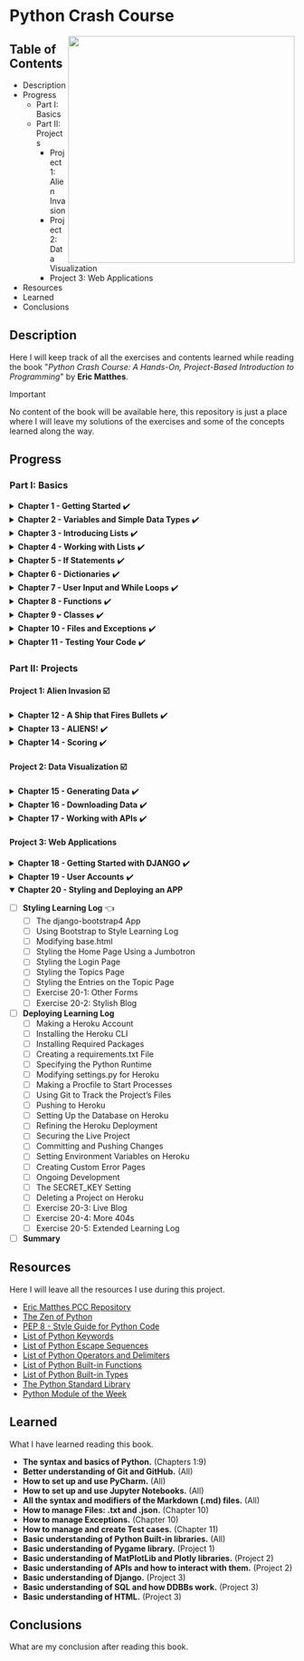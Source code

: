 # Python Crash Course 
<p>
<img src="https://ehmatthes.github.io/pcc_3e/images/pcc_snake_logo.png" height="400rm" align="right">

## Table of Contents

- Description
- Progress
  - Part I: Basics
  - Part II: Projects
    - Project 1: Alien Invasion
    - Project 2: Data Visualization
    - Project 3: Web Applications
- Resources
- Learned
- Conclusions 
</p>

## Description
Here I will keep track of all the exercises and contents learned while reading the book "*Python Crash Course: A Hands-On, Project-Based Introduction to Programming*" by **Eric Matthes**.
> [!IMPORTANT]
> No content of the book will be available here, this repository is just a place where I will leave my solutions of the exercises and some of the concepts learned along the way.

## Progress

### Part I: Basics

<details>
<summary><b>Chapter 1 - Getting Started</b> ✔️</summary>
  
  - [x] <b>Setting Up Your Programming Environment</b>
    - [x] Python Versions
    - [x] Running Snippets of Python Code 
    - [x] About the Sublime Text Editor 
  - [x] <b>Python on Different Operating Systems</b>
    - [x] Python on Windows 
    - [x] Python on macOS 
    - [x] Python on Linux 
  - [x] <b>Running a Hello World Program</b>
    - [x] Configuring Sublime Text to Use the Correct Python Version
    - [x] Running hello_world.py 
  - [x] <b>Troubleshooting</b> 
  - [x] <b>Running Python Programs from a Terminal</b>
    - [x] On Windows 
    - [x] On macOS and Linux 
    - [x] Exercise 1-1: python.org 
    - [x] Exercise 1-2: Hello World Typos 
    - [x] Exercise 1-3: Infinite Skills 
  - [x] <b>Summary</b>
</details>

<details>
<summary><b>Chapter 2 - Variables and Simple Data Types</b> ✔️</summary>

  - [x] <b>What Really Happens When You Run hello_world.py</b> 
  - [x] <b>Variables</b> 
    - [x] Naming and Using Variables 
    - [x] Avoiding Name Errors When Using Variables 
    - [x] Variables Are Labels 
    - [x] Exercise 2-1: Simple Message
    - [x] Exercise 2-2: Simple Messages
  - [x] <b>Strings</b> 
    - [x] Changing Case in a String with Methods
    - [x] Using Variables in Strings 
    - [x] Adding Whitespace to Strings with Tabs or Newlines 
    - [x] Stripping Whitespace
    - [x] Avoiding Syntax Errors with Strings 
    - [x] Exercise 2-3: Personal Message
    - [x] Exercise 2-4: Name Cases
    - [x] Exercise 2-5: Famous Quote
    - [x] Exercise 2-6: Famous Quote 2
    - [x] Exercise 2-7: Stripping Names 
  - [x] <b>Numbers</b> 
    - [x] Integers 
    - [x] Floats 
    - [x] Integers and Floats 
    - [x] Underscores in Numbers 
    - [x] Multiple Assignment
    - [x] Constants
    - [x] Exercise 2-8: Number Eight
    - [x] Exercise 2-9: Favorite Number
  - [x] <b>Comments</b> 
    - [x] How Do You Write Comments? 
    - [x] What Kind of Comments Should You Write? 
    - [x] Exercise 2-10: Adding Comments 
  - [x] <b>The Zen of Python</b> 
    - [x] Exercise 2-11: Zen of Python
  - [x] <b>Summary</b> 
</details>

<details>
<summary><b>Chapter 3 - Introducing Lists</b> ✔️</summary>

  - [x] <b>What Is a List?</b> 
    - [x] Accessing Elements in a List
    - [x] Index Positions Start at 0, Not 1
    - [x] Using Individual Values from a List
    - [x] Exercise 3-1: Names 
    - [x] Exercise 3-2: Greetings 
    - [x] Exercise 3-3: Your Own List 
  - [x] <b>Changing, Adding, and Removing Elements</b> 
    - [x] Modifying Elements in a List 
    - [x] Adding Elements to a List 
    - [x] Removing Elements from a List 
    - [x] Exercise 3-4: Guest List 
    - [x] Exercise 3-5: Changing Guest List 
    - [x] Exercise 3-6: More Guests 
    - [x] Exercise 3-7: Shrinking Guest List 
  - [x] <b>Organizing a List</b> 
    - [x] Sorting a List Permanently with the sort() Method 
    - [x] Sorting a List Temporarily with the sorted() Function 
    - [x] Printing a List in Reverse Order 
    - [x] Finding the Length of a List 
    - [x] Exercise 3-8: Seeing the World 
    - [x] Exercise 3-9: Dinner Guests 
    - [x] Exercise 3-10: Every Function 
  - [x] <b>Avoiding Index Errors When Working with Lists</b> 
    - [x] Exercise 3-11: Intentional Error 
  - [x] <b>Summary</b> 
</details>

<details>
<summary><b>Chapter 4 - Working with Lists</b> ✔️</summary>
  
  - [x] <b>Looping Through an Entire List</b> 
    - [x] A Closer Look at Looping 
    - [x] Doing More Work Within a for Loop 
    - [x] Doing Something After a for Loop 
  - [x] <b>Avoiding Indentation Errors</b> 
    - [x] Forgetting to Indent 
    - [x] Forgetting to Indent Additional Lines 
    - [x] Indenting Unnecessarily 
    - [x] Indenting Unnecessarily After the Loop 
    - [x] Forgetting the Colon 
    - [x] Exercise 4-1: Pizzas 
    - [x] Exercise 4-2: Animals 
  - [x] <b>Making Numerical Lists</b> 
    - [x] Using the range() Function 
    - [x] Using range() to Make a List of Numbers 
    - [x] Simple Statistics with a List of Numbers 
    - [x] List Comprehensions 
    - [x] Exercise 4-3: Counting to Twenty 
    - [x] Exercise 4-4: One Million 
    - [x] Exercise 4-5: Summing a Million 
    - [x] Exercise 4-6: Odd Numbers 
    - [x] Exercise 4-7: Threes 
    - [x] Exercise 4-8: Cubes 
    - [x] Exercise 4-9: Cube Comprehension 
  - [x] <b>Working with Part of a List</b>
    - [x] Slicing a List
    - [x] Looping Through a Slice 
    - [x] Copying a List 
    - [x] Exercise 4-10: Slices 
    - [x] Exercise 4-11: My Pizzas, Your Pizzas 
    - [x] Exercise 4-12: More Loops 
  - [x] <b>Tuples</b> 
    - [x] Defining a Tuple 
    - [x] Looping Through All Values in a Tuple 
    - [x] Writing over a Tuple 
    - [x] Exercise 4-13: Buffet 
  - [x] <b>Styling Your Code</b>
    - [x] The Style Guide 
    - [x] Indentation 
    - [x] Line Length 
    - [x] Blank Lines 
    - [x] Other Style Guidelines 
    - [x] Exercise 4-14: PEP 8 
    - [x] Exercise 4-15: Code Review 
  - [x] <b>Summary</b> 
</details>

<details>
<summary><b>Chapter 5 - If Statements</b> ✔️</summary>

- [x] <b>A Simple Example</b>
- [x] <b>Conditional Tests</b>
  - [x] Checking for Equality
  - [x] Ignoring Case When Checking for Equality
  - [x] Checking for Inequality 
  - [x] Numerical Comparisons 
  - [x] Checking Multiple Conditions 
  - [x] Checking Whether a Value Is in a List 
  - [x] Checking Whether a Value Is Not in a List 
  - [x] Boolean Expressions 
  - [x] Exercise 5-1: Conditional Tests
  - [x] Exercise 5-2: More Conditional Tests 
- [x] <b>if Statements</b>
  - [x] Simple if Statements
  - [x] if-else Statements
  - [x] The if-elif-else Chain 
  - [x] Using Multiple elif Blocks 
  - [x] Omitting the else Block 
  - [x] Testing Multiple Conditions 
  - [x] Exercise 5-3: Alien Colors #1
  - [x] Exercise 5-4: Alien Colors #2 
  - [x] Exercise 5-5: Alien Colors #3 
  - [x] Exercise 5-6: Stages of Life 
  - [x] Exercise 5-7: Favorite Fruit 
- [x] <b>Using if Statements with Lists</b> 
  - [x] Checking for Special Items
  - [x] Checking That a List Is Not Empty
  - [x] Using Multiple Lists 
  - [x] Exercise 5-8: Hello Admin
  - [x] Exercise 5-9: No Users 
  - [x] Exercise 5-10: Checking Usernames 
  - [x] Exercise 5-11: Ordinal Numbers 
- [x] <b>Styling Your if Statements</b> 
  - [x] Exercise 5-12: Styling if statements 
  - [x] Exercise 5-13: Your Ideas 
- [x] <b>Summary</b> 
</details>

<details>
<summary><b>Chapter 6 - Dictionaries</b> ✔️</summary>

- [x] <b>A Simple Dictionary</b>
- [x] <b>Working with Dictionaries</b> 
  - [x] Accessing Values in a Dictionary 
  - [x] Adding New Key-Value Pairs 
  - [x] Starting with an Empty Dictionary
  - [x] Modifying Values in a Dictionary 
  - [x] Removing Key-Value Pairs 
  - [x] A Dictionary of Similar Objects 
  - [x] Using get() to Access Values 
  - [x] Exercise 6-1: Person 
  - [x] Exercise 6-2: Favorite Numbers
  - [x] Exercise 6-3: Glossary 
- [x] <b>Looping Through a Dictionary</b>
  - [x] Looping Through All Key-Value Pairs 
  - [x] Looping Through All the Keys in a Dictionary 
  - [x] Looping Through a Dictionary’s Keys in a Particular Order 
  - [x] Looping Through All Values in a Dictionary 
  - [x] Exercise 6-4: Glossary 2 
  - [x] Exercise 6-5: Rivers 
  - [x] Exercise 6-6: Polling 
- [x] <b>Nesting</b>
  - [x] A List of Dictionaries 
  - [x] A List in a Dictionary 
  - [x] A Dictionary in a Dictionary 
  - [x] Exercise 6-7: People
  - [x] Exercise 6-8: Pets
  - [x] Exercise 6-9: Favorite Places
  - [x] Exercise 6-10: Favorite Numbers
  - [x] Exercise 6-11: Cities
  - [x] Exercise 6-12: Extensions
- [x] <b>Summary</b>
</details>

<details>
<summary><b>Chapter 7 - User Input and While Loops</b> ✔️</summary>

- [x] <b>How the input() Function Works</b>
  - [x] Writing Clear Prompts
  - [x] Using int() to Accept Numerical Input
  - [x] The Modulo Operator
  - [x] Exercise 7-1: Rental Car
  - [x] Exercise 7-2: Restaurant Seating
  - [x] Exercise 7-3: Multiples of Ten
- [x] <b>Introducing while Loops</b>
  - [x] The while Loop in Action
  - [x] Letting the User Choose When to Quit
  - [x] Using a Flag
  - [x] Using break to Exit a Loop
  - [x] Using continue in a Loop
  - [x] Avoiding Infinite Loops
  - [x] Exercise 7-4: Pizza Toppings
  - [x] Exercise 7-5: Movie Tickets
  - [x] Exercise 7-6: Three Exits
  - [x] Exercise 7-7: Infinity
- [x] <b>Using a while Loop with Lists and Dictionaries</b>
  - [x] Moving Items from One List to Another
  - [x] Removing All Instances of Specific Values from a List
  - [x] Filling a Dictionary with User Input
  - [x] Exercise 7-8: Deli
  - [x] Exercise 7-9: No Pastrami
  - [x] Exercise 7-10: Dream Vacation
- [x] <b>Summary</b>
</details>

<details>
<summary><b>Chapter 8 - Functions</b> ✔️</summary>

- [x] <b>Defining a Function</b>
  - [x] Passing Information to a Function
  - [x] Arguments and Parameters
  - [x] Exercise 8-1: Message 
  - [x] Exercise 8-2: Favorite Book
- [x] <b>Passing Arguments</b> 
  - [x] Positional Arguments 
  - [x] Keyword Arguments 
  - [x] Default Values 
  - [x] Equivalent Function Calls
  - [x] Avoiding Argument Errors
  - [x] Exercise 8-3: T-Shirt
  - [x] Exercise 8-4: Large Shirts 
  - [x] Exercise 8-5: Cities 
- [x] <b>Return Values</b>
  - [x] Returning a Simple Value
  - [x] Making an Argument Optional 
  - [x] Returning a Dictionary
  - [x] Using a Function with a while Loop
  - [x] Exercise 8-6: City Names
  - [x] Exercise 8-7: Album
  - [x] Exercise 8-8: User Albums 
- [x] <b>Passing a List</b> 
  - [x] Modifying a List in a Function
  - [x] Preventing a Function from Modifying a List 
  - [x] Exercise 8-9: Messages
  - [x] Exercise 8-10: Sending Messages 
  - [x] Exercise 8-11: Archived Messages 
- [x] <b>Passing an Arbitrary Number of Arguments</b> 
  - [x] Mixing Positional and Arbitrary Arguments 
  - [x] Using Arbitrary Keyword Arguments 
  - [x] Exercise 8-12: Sandwiches
  - [x] Exercise 8-13: User Profile 
  - [x] Exercise 8-14: Cars 
- [x] <b>Storing Your Functions in Modules</b> 
  - [x] Importing an Entire Module
  - [x] Importing Specific Functions 
  - [x] Using as to Give a Function an Alias 
  - [x] Using as to Give a Module an Alias 
  - [x] Importing All Functions in a Module 
- [x] <b>Styling Functions</b>
  - [x] Exercise 8-15: Printing Models
  - [x] Exercise 8-16: Imports 
  - [x] Exercise 8-17: Styling Functions
- [x] <b>Summary</b>
</details>

<details>
<summary><b>Chapter 9 - Classes</b> ✔️</summary>

- [x] <b>Creating and Using a Class</b>
  - [x] Creating the Dog Class
  - [x] Making an Instance from a Class
  - [x] Exercise 9-1: Restaurant
  - [x] Exercise 9-2: Three Restaurants
  - [x] Exercise 9-3: Users
- [x] <b>Working with Classes and Instances</b>
  - [x] The Car Class
  - [x] Setting a Default Value for an Attribute
  - [x] Modifying Attribute Values
  - [x] Exercise 9-4: Number Served
  - [x] Exercise 9-5: Login Attempts
- [x] <b>Inheritance</b> 
  - [x] The `__init__()` Method for a Child Class
  - [x] Defining Attributes and Methods for the Child Class
  - [x] Overriding Methods from the Parent Class
  - [x] Instances as Attributes
  - [x] Modeling Real-World Objects
  - [x] Exercise 9-6: Ice Cream Stand
  - [x] Exercise 9-7: Admin
  - [x] Exercise 9-8: Privileges
  - [x] Exercise 9-9: Battery Upgrade
- [x] <b>Importing Classes</b>
  - [x] Importing a Single Class
  - [x] Storing Multiple Classes in a Module
  - [x] Importing Multiple Classes from a Module
  - [x] Importing an Entire Module
  - [x] Importing All Classes from a Module
  - [x] Importing a Module into a Module
  - [x] Using Aliases
  - [x] Finding Your Own Workflow
  - [x] Exercise 9-10: Imported Restaurant
  - [x] Exercise 9-11: Imported Admin
  - [x] Exercise 9-12: Multiple Modules
- [x] <b>The Python Standard Library</b>
  - [x] Exercise 9-13: Dice
  - [x] Exercise 9-14: Lottery
  - [x] Exercise 9-15: Lottery Analysis
  - [x] Exercise 9-16: Python Module of the Week
- [x] <b>Styling Classes</b>
- [x] <b>Summary</b>
</details>

<details>
<summary><b>Chapter 10 - Files and Exceptions</b> ✔️</summary>

- [x] <b>Reading from a File</b>
  - [x] Reading an Entire File
  - [x] File Paths
  - [x] Reading Line by Line
  - [x] Making a List of Lines from a File
  - [x] Working with a File’s Contents
  - [x] Large Files: One Million Digits
  - [x] Is Your Birthday Contained in Pi?
  - [x] Exercise 10-1: Learning Python
  - [x] Exercise 10-2: Learning C
- [x] <b>Writing to a File</b>
  - [x] Writing to an Empty File
  - [x] Writing Multiple Lines
  - [x] Appending to a File
  - [x] Exercise 10-3: Guest
  - [x] Exercise 10-4: Guest Book
  - [x] Exercise 10-5: Programming Poll
- [x] <b>Exceptions</b>
  - [x] Handling the ZeroDivisionError Exception
  - [x] Using try-except Blocks
  - [x] Using Exceptions to Prevent Crashes
  - [x] The else Block
  - [x] Handling the FileNotFoundError Exception
  - [x] Analyzing Text
  - [x] Working with Multiple Files
  - [x] Failing Silently
  - [x] Deciding Which Errors to Report
  - [x] Exercise 10-6: Addition
  - [x] Exercise 10-7: Addition Calculator
  - [x] Exercise 10-8: Cats and Dogs
  - [x] Exercise 10-9: Silent Cats and Dogs
  - [x] Exercise 10-10: Common Words
- [x] <b>Storing Data</b>
  - [x] Using json.dump() and json.load()
  - [x] Saving and Reading User-Generated Data
  - [x] Refactoring
  - [x] Exercise 10-11: Favorite Number
  - [x] Exercise 10-12: Favorite Number Remembered
- [x] <b>Summary</b>
</details>

<details>
<summary><b>Chapter 11 - Testing Your Code</b> ✔️</summary>

- [x] <b>Testing a Function</b>
  - [x] Unit Tests and Test Cases
  - [x] A Passing Test
  - [x] A Failing Test
  - [x] Responding to a Failed Test
  - [x] Adding New Tests
  - [x] Exercise 11-1: City, Country
  - [x] Exercise 11-2: Population 
- [x] <b>Testing a Class</b>
  - [x] A Variety of Assert Methods
  - [x] A Class to Test
  - [x] Testing the AnonymousSurvey Class
  - [x] The setUp() Method
  - [x] Exercise 11-3: Employee
- [x] <b>Summary</b>
</details>

### Part II: Projects

#### Project 1: Alien Invasion ☑️

<details>
<summary><b>Chapter 12 - A Ship that Fires Bullets</b> ✔️</summary>

- [x] <b>Planning Your Project</b>
- [x] <b>Installing Pygame</b>
- [x] <b>Starting the Game Project</b>
  - [x] Creating a Pygame Window and Responding to User Input
  - [x] Setting the Background Color
  - [x] Creating a Setting Class
- [x] <b>Adding the Ship Image</b> 
    - [x] Creating the Ship Class
    - [x] Drawing the Ship to the Screen
- [x] <b>Refactoring: The _check_events() and _update_screen() Methods</b>
  - [x] The _check_events() Method
  - [x] The _update_screen() Method
  - [x] Exercise 12-1: Blue Sky
  - [x] Exercise 12-2: Game Character
- [x] <b>Piloting the Ship</b>
  - [x] Responding to a Keypress
  - [x] Allowing Continuous Movement
  - [x] Moving Both Left and Right
  - [x] Adjusting the Ship's Speed
  - [x] Limiting the Ship's Range
  - [x] Refactoring _check_events()
  - [x] Pressing Q to Quit
  - [x] Running the Game in Fullscreen Mode
- [x] <b>A Quick Recap</b>
  - [x] alien_invasion.py
  - [x] settings.py
  - [x] ship.py
  - [x] Exercise 12-3: Pygame Documentation
  - [x] Exercise 12-4: Rocket
  - [x] Exercise 12-5: Keys
- [x] <b>Shooting Bullets</b>
  - [x] Adding the Bullet Settings
  - [x] Creating the Bullet Class
  - [x] Storing the Bullets in a Group
  - [x] Firing Bullets
  - [x] Deleting Old Bullets
  - [x] Limiting the Number of Bullets
  - [x] Creating the _update_bullets() Method
  - [x] Exercise 12-6: Sideways Shooter
- [x] <b>Summary</b>
</details>

<details>
<summary><b>Chapter 13 - ALIENS!</b> ✔️</summary>

- [x] <b>Reviewing the Project</b>
- [x] <b>Creating the First Alien</b>
  - [x] Creating the Alien Class
  - [x] Creating an Instance of the Alien
- [x] <b>Building the Alien Fleet</b>
  - [x] Determining How Many Aliens Fit in a Row
  - [x] Creating a Row of Aliens
  - [x] Refactoring _create_fleet()
  - [x] Adding Rows
  - [x] Exercise 13-1: Stars
  - [x] Exercise 13-2: Better Stars
- [x] <b>Making the Fleet Move</b>
  - [x] Moving the Aliens Right
  - [x] Creating Settings for Fleet Direction
  - [x] Checking Whether an Alien Has Hit the Edge
  - [x] Dropping the Fleet and Changing Direction
  - [x] Exercise 13-3: Raindrops 
  - [x] Exercise 13-4: Steady Rain
- [x] <b>Shooting Aliens</b>
  - [x] Detecting Bullet Collisions
  - [x] Making Larger Bullets for Testing
  - [x] Repopulating the Fleet
  - [x] Speeding Up the Bullets
  - [x] Refactoring _update_bullets()
  - [x] Exercise 13-5: Sideways Shooter Part 2
- [x] <b>Ending the Game</b>
  - [x] Detecting Alien and Ship Collisions
  - [x] Responding to Alien and Ship Collisions
  - [x] Aliens that Reach the Bottom of the Screen
  - [x] Game Over!
  - [x] Identifying When Parts of the Game Should Run
  - [x] Exercise 13-6: Game Over
- [x] <b>Summary</b>
</details>

<details>
<summary><b>Chapter 14 - Scoring</b> ✔️</summary>

- [x] <b>Adding the Play Button</b>
  - [x] Creating a Button Class
  - [x] Drawing the Button on the Screen
  - [x] Starting the Game
  - [x] Resetting the Game
  - [x] Deactivating the Play Button
  - [x] Hiding the Mouse Cursor
  - [x] Exercise 14-1: Press P to Play
  - [x] Exercise 14-2: Target Practice
- [x] <b>Leveling Up</b>
  - [x] Modifying the Speed Settings
  - [x] Resetting the Speed
  - [x] Exercise 14-3: Challenging Target Practice
  - [x] Exercise 14-4: Difficulty Levels
- [x] <b>Scoring</b>
  - [x] Displaying the Score
  - [x] Making a Scoreboard
  - [x] Updating the Score as Aliens Are Shot Down
  - [x] Resetting the Score
  - [x] Making sure to Score All Hits
  - [x] Increasing Point Values
  - [x] Rounding the Score
  - [x] High Scores
  - [x] Displaying the Level
  - [x] Displaying the Number of ships
  - [x] Exercise 14-5: All-Time High Score
  - [x] Exercise 14-6: Refactoring
  - [x] Exercise 14-7: Expanding the Game
  - [x] Exercise 14-8: Sideways Shooter, Final Version
- [x] <b>Summary</b>
</details>

#### Project 2: Data Visualization ☑️

<details>
<summary><b>Chapter 15 - Generating Data</b> ✔️</summary>

- [x] <b>Installing Matplotlib</b>
- [x] <b>Plotting a Simple Line Graph</b>
  - [x] Changing the Label Type and Line Thickness
  - [x] Correcting the Plot
  - [x] Using Built-in Styles
  - [x] Plotting and Styling Individual Points with scatter()
  - [x] Plotting a Series of Points with scatter()
  - [x] Calculating Data Automatically
  - [x] Defining Custom Colors
  - [x] Using a Colormap
  - [x] Saving Your Plots Automatically
  - [x] Exercise 15-1: Cubes
  - [x] Exercise 15-2: Colored Cubes
- [x] <b>Random Walks</b>
  - [x] Creating the RandomWalk() Class
  - [x] Choosing Directions
  - [x] Plotting the Random Walk
  - [x] Generating Multiple Random Walks
  - [x] Styling the Walks
  - [x] Exercise 15-3: Molecular Motion
  - [x] Exercise 15-4: Modified Random Walks
  - [x] Exercise 15-5: Refactoring
- [x] <b>Rolling Dice with Plotly</b>
  - [x] Installing Plotly
  - [x] Creating the Die Class
  - [x] Rolling the Die
  - [x] Analyzing the Results
  - [x] Making a Histogram
  - [x] Rolling two Dice
  - [x] Rolling Dice of Different Sizes
  - [x] Exercise 15-6: Two D8s
  - [x] Exercise 15-7: Three Dice
  - [x] Exercise 15-8: Multiplication
  - [x] Exercise 15-9: Die Comprehensions
  - [x] Exercise 15-10: Practicing with Both Libraries
- [x] <b>Summary</b>
</details>

<details>
<summary><b>Chapter 16 - Downloading Data</b> ✔️</summary>

- [x] <b>The CSV File Format</b>
  - [x] Parsing the CSV File Headers
  - [x] Printing the Header and Their Positions
  - [x] Extracting and Reading Data
  - [x] Plotting Data in a Temperature Chart
  - [x] The datetime Module
  - [x] Plotting Dates
  - [x] Plotting a Longer Timeframe
  - [x] Plotting a Second Data Series
  - [x] Shading an Area in the Chart
  - [x] Error Checking
  - [x] Downloading Your Own Data
  - [x] Exercise 16-1: Sitka Rainfall
  - [x] Exercise 16-2: Sitka–Death Valley Comparison
  - [x] Exercise 16-3: San Francisco
  - [x] Exercise 16-4: Automatic Indexes 
  - [x] Exercise 16-5: Explore
- [x] <b>Mapping Global Data Sets: JSON Format</b>
  - [x] Downloading Earthquake Data
  - [x] Examining JSON Data
  - [x] Making a List of All Earthquake
  - [x] Extracting Magnitudes
  - [x] Extracting Location Data
  - [x] Building a World Map
  - [x] A Different Way of Specifying Chart Data
  - [x] Customizing Marker Size
  - [x] Customizing Marker Colors
  - [x] Other Colorscale
  - [x] Adding Hover Text
  - [x] Exercise 16-6: Refactoring
  - [x] Exercise 16-7: Automated Title
  - [x] Exercise 16-8: Recent Earthquakes
  - [x] Exercise 16-9: World Fires
- [x] <b>Summary</b>
</details>

<details>
<summary><b>Chapter 17 - Working with APIs</b> ✔️</summary>

- [x] <b>Using a Web API</b>
  - [x] Git and GitHub
  - [x] Requesting Data Using an API Call
  - [x] Installing Requests
  - [x] Processing an API Response
  - [x] Working with the Response Dictionary
  - [x] Summarizing the Top Repositories
  - [x] Monitoring API Rate Limits
- [x] <b>Visualizing Repositories Using Plotly</b>
  - [x] Refining Plotly Charts
  - [x] Adding Custom Tooltips
  - [x] Adding Clickable Links to Our Graph
  - [x] More About Plotly and the GitHub API
- [x] <b>The Hacker News API</b>
  - [x] Exercise 17-1: Other Languages
  - [x] Exercise 17-2: Active Discussions
  - [x] Exercise 17-3: Testing python_repos.py
  - [x] Exercise 17-4: Further Exploration
- [x] <b>Summary</b>
</details>

#### Project 3: Web Applications

<details>
<summary><b>Chapter 18 - Getting Started with DJANGO</b> ✔️</summary>

- [x] <b>Setting Up a Project</b>
  - [x] Writing a Spec
  - [x] Crating a Virtual Environment
  - [x] Activating the Virtual Environment
  - [x] Installing Django
  - [x] Creating a Project in Django
  - [x] Creating the Database
  - [x] Viewing the Project
  - [x] Exercise 18-1: New Projects
- [x] <b>Starting an App</b>
  - [x] Defining Models
  - [x] Activating Models
  - [x] The Django Admin Site
  - [x] Defining the Entry Model
  - [x] Migrating the Entry Model
  - [x] Registering Entry with the Admin Site
  - [x] The Django Shell
  - [x] Exercise 18-2: Short Entries
  - [x] Exercise 18-3: The Django API
  - [x] Exercise 18-4: Pizzeria
- [x] <b>Making Pages: The Learning Log Home Page</b>
  - [x] Mapping a URL
  - [x] Writing a View
  - [x] Writing a Template
  - [x] Exercise 18-5: Meal Planner
  - [x] Exercise 18-6: Pizzeria Home Page
- [x] <b>Building Additional Pages</b>
  - [x] Template Inheritance
  - [x] The Topics Page
  - [x] Individual Topics Pages
  - [x] Exercise 18-7: Template Documentation
  - [x] Exercise 18-8: Pizzeria Pages
- [x] <b>Summary</b>
</details>

<details>
<summary><b>Chapter 19 - User Accounts</b> ✔️</summary>

- [x] <b>Allowing Users to Enter Data</b>
  - [x] Adding New Topics
  - [x] Adding New Entries
  - [x] Editing Entries
  - [x] Exercise 19-1: Blog
- [x] <b>Setting Up User Accounts</b>
  - [x] The user App
  - [x] The Login Page
  - [x] Logging Out
  - [x] The Registration Page
  - [x] Exercise 19-2: Blog Accounts
- [x] <b>Allowing Users to Own Their Data</b>
  - [x] Restricting Access with @login_required
  - [x] Connecting Data to Certain Users
  - [x] Restricting Topics Access to Appropriate Users
  - [x] Protecting a User’s Topics
  - [x] Protecting the edit_entry Page
  - [x] Associating New Topics with the Current User
  - [x] Exercise 19-3: Refactoring
  - [x] Exercise 19-4: Protecting new_entry
  - [x] Exercise 19-5: Protected Blog
- [x] <b>Summary</b>
</details>

<details open>
<summary><b>Chapter 20 - Styling and Deploying an APP</b></summary>

- [ ] <b>Styling Learning Log</b> 👈
  - [ ] The django-bootstrap4 App
  - [ ] Using Bootstrap to Style Learning Log
  - [ ] Modifying base.html
  - [ ] Styling the Home Page Using a Jumbotron
  - [ ] Styling the Login Page
  - [ ] Styling the Topics Page
  - [ ] Styling the Entries on the Topic Page
  - [ ] Exercise 20-1: Other Forms
  - [ ] Exercise 20-2: Stylish Blog
- [ ] <b>Deploying Learning Log</b>
  - [ ] Making a Heroku Account
  - [ ] Installing the Heroku CLI
  - [ ] Installing Required Packages
  - [ ] Creating a requirements.txt File
  - [ ] Specifying the Python Runtime
  - [ ] Modifying settings.py for Heroku
  - [ ] Making a Procfile to Start Processes
  - [ ] Using Git to Track the Project’s Files
  - [ ] Pushing to Heroku
  - [ ] Setting Up the Database on Heroku
  - [ ] Refining the Heroku Deployment
  - [ ] Securing the Live Project
  - [ ] Committing and Pushing Changes
  - [ ] Setting Environment Variables on Heroku
  - [ ] Creating Custom Error Pages
  - [ ] Ongoing Development
  - [ ] The SECRET_KEY Setting
  - [ ] Deleting a Project on Heroku
  - [ ] Exercise 20-3: Live Blog
  - [ ] Exercise 20-4: More 404s
  - [ ] Exercise 20-5: Extended Learning Log
- [ ] <b>Summary</b>
</details>

## Resources
Here I will leave all the resources I use during this project.
- [Eric Matthes PCC Repository](https://ehmatthes.github.io/pcc_2e/regular_index/)
- [The Zen of Python](https://peps.python.org/pep-0020/)
- [PEP 8 - Style Guide for Python Code](https://peps.python.org/pep-0008/)
- [List of Python Keywords](https://docs.python.org/3/reference/lexical_analysis.html#keywords)
- [List of Python Escape Sequences](https://docs.python.org/3/reference/lexical_analysis.html#escape-sequences)
- [List of Python Operators and Delimiters](https://docs.python.org/3/reference/lexical_analysis.html#operators)
- [List of Python Built-in Functions](https://docs.python.org/3/library/functions.html)
- [List of Python Built-in Types](https://docs.python.org/3/library/stdtypes.html)
- [The Python Standard Library](https://docs.python.org/3/library/index.html)
- [Python Module of the Week](https://pymotw.com/3/)

## Learned
What I have learned reading this book.
- __The syntax and basics of Python.__ (Chapters 1:9)
- __Better understanding of Git and GitHub.__ (All)
- __How to set up and use PyCharm.__ (All)
- __How to set up and use Jupyter Notebooks.__ (All)
- __All the syntax and modifiers of the Markdown (.md) files.__ (All)
- __How to manage Files: .txt and .json.__ (Chapter 10)
- __How to manage Exceptions.__ (Chapter 10)
- __How to manage and create Test cases.__ (Chapter 11)
- __Basic understanding of Python Built-in libraries.__ (All)
- __Basic understanding of Pygame library.__ (Project 1)
- __Basic understanding of MatPlotLib and Plotly libraries.__ (Project 2)
- __Basic understanding of APIs and how to interact with them.__ (Project 2)
- __Basic understanding of Django.__ (Project 3)
- __Basic understanding of SQL and how DDBBs work.__ (Project 3)
- __Basic understanding of HTML.__ (Project 3)

## Conclusions
What are my conclusion after reading this book.
